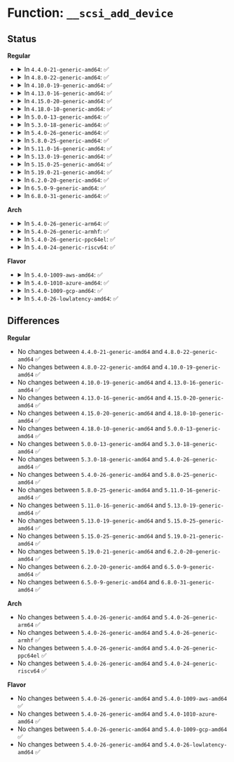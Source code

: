 # Function: <code>__scsi_add_device</code>

## Status
<b>Regular</b>
<ul>
<li>
<details>
<summary>In <code>4.4.0-21-generic-amd64</code>: ✅</summary>

```c
struct scsi_device * __scsi_add_device(struct Scsi_Host * shost, uint channel, uint id, u64 lun, void * hostdata)
```

```json
{
  "name": "__scsi_add_device",
  "collision_type": "Unique Global",
  "inline_type": "No",
  "funcs": [
    {
      "addr": 18446744071584822720,
      "name": "__scsi_add_device",
      "external": true,
      "loc": "drivers/scsi/scsi_scan.c:1470",
      "file": "drivers/scsi/scsi_scan.c",
      "inline": "seen, unknown",
      "caller_inline": [],
      "caller_func": [
        "drivers/scsi/scsi_scan.c:scsi_add_device",
        "drivers/ata/libata-scsi.c:ata_scsi_scan_host"
      ]
    }
  ],
  "symbols": [
    {
      "addr": 18446744071584822720,
      "name": "__scsi_add_device",
      "section": ".text",
      "bind": "STB_GLOBAL",
      "size": 308
    }
  ]
}
```
</details>
</li>
<li>
<details>
<summary>In <code>4.8.0-22-generic-amd64</code>: ✅</summary>

```c
struct scsi_device * __scsi_add_device(struct Scsi_Host * shost, uint channel, uint id, u64 lun, void * hostdata)
```

```json
{
  "name": "__scsi_add_device",
  "collision_type": "Unique Global",
  "inline_type": "No",
  "funcs": [
    {
      "addr": 18446744071585184304,
      "name": "__scsi_add_device",
      "external": true,
      "loc": "drivers/scsi/scsi_scan.c:1484",
      "file": "drivers/scsi/scsi_scan.c",
      "inline": "seen, unknown",
      "caller_inline": [],
      "caller_func": [
        "drivers/scsi/scsi_scan.c:scsi_add_device",
        "drivers/ata/libata-scsi.c:ata_scsi_scan_host"
      ]
    }
  ],
  "symbols": [
    {
      "addr": 18446744071585184304,
      "name": "__scsi_add_device",
      "section": ".text",
      "bind": "STB_GLOBAL",
      "size": 292
    }
  ]
}
```
</details>
</li>
<li>
<details>
<summary>In <code>4.10.0-19-generic-amd64</code>: ✅</summary>

```c
struct scsi_device * __scsi_add_device(struct Scsi_Host * shost, uint channel, uint id, u64 lun, void * hostdata)
```

```json
{
  "name": "__scsi_add_device",
  "collision_type": "Unique Global",
  "inline_type": "No",
  "funcs": [
    {
      "addr": 18446744071585379024,
      "name": "__scsi_add_device",
      "external": true,
      "loc": "drivers/scsi/scsi_scan.c:1478",
      "file": "drivers/scsi/scsi_scan.c",
      "inline": "seen, unknown",
      "caller_inline": [],
      "caller_func": [
        "drivers/scsi/scsi_scan.c:scsi_add_device",
        "drivers/ata/libata-scsi.c:ata_scsi_scan_host"
      ]
    }
  ],
  "symbols": [
    {
      "addr": 18446744071585379024,
      "name": "__scsi_add_device",
      "section": ".text",
      "bind": "STB_GLOBAL",
      "size": 292
    }
  ]
}
```
</details>
</li>
<li>
<details>
<summary>In <code>4.13.0-16-generic-amd64</code>: ✅</summary>

```c
struct scsi_device * __scsi_add_device(struct Scsi_Host * shost, uint channel, uint id, u64 lun, void * hostdata)
```

```json
{
  "name": "__scsi_add_device",
  "collision_type": "Unique Global",
  "inline_type": "No",
  "funcs": [
    {
      "addr": 18446744071585464480,
      "name": "__scsi_add_device",
      "external": true,
      "loc": "drivers/scsi/scsi_scan.c:1461",
      "file": "drivers/scsi/scsi_scan.c",
      "inline": "seen, unknown",
      "caller_inline": [],
      "caller_func": [
        "drivers/scsi/scsi_scan.c:scsi_add_device",
        "drivers/ata/libata-scsi.c:ata_scsi_scan_host"
      ]
    }
  ],
  "symbols": [
    {
      "addr": 18446744071585464480,
      "name": "__scsi_add_device",
      "section": ".text",
      "bind": "STB_GLOBAL",
      "size": 320
    }
  ]
}
```
</details>
</li>
<li>
<details>
<summary>In <code>4.15.0-20-generic-amd64</code>: ✅</summary>

```c
struct scsi_device * __scsi_add_device(struct Scsi_Host * shost, uint channel, uint id, u64 lun, void * hostdata)
```

```json
{
  "name": "__scsi_add_device",
  "collision_type": "Unique Global",
  "inline_type": "No",
  "funcs": [
    {
      "addr": 18446744071585893536,
      "name": "__scsi_add_device",
      "external": true,
      "loc": "drivers/scsi/scsi_scan.c:1467",
      "file": "drivers/scsi/scsi_scan.c",
      "inline": "seen, unknown",
      "caller_inline": [],
      "caller_func": [
        "drivers/scsi/scsi_scan.c:scsi_add_device",
        "drivers/ata/libata-scsi.c:ata_scsi_scan_host"
      ]
    }
  ],
  "symbols": [
    {
      "addr": 18446744071585893536,
      "name": "__scsi_add_device",
      "section": ".text",
      "bind": "STB_GLOBAL",
      "size": 296
    }
  ]
}
```
</details>
</li>
<li>
<details>
<summary>In <code>4.18.0-10-generic-amd64</code>: ✅</summary>

```c
struct scsi_device * __scsi_add_device(struct Scsi_Host * shost, uint channel, uint id, u64 lun, void * hostdata)
```

```json
{
  "name": "__scsi_add_device",
  "collision_type": "Unique Global",
  "inline_type": "No",
  "funcs": [
    {
      "addr": 18446744071586140128,
      "name": "__scsi_add_device",
      "external": true,
      "loc": "drivers/scsi/scsi_scan.c:1467",
      "file": "drivers/scsi/scsi_scan.c",
      "inline": "seen, unknown",
      "caller_inline": [],
      "caller_func": [
        "drivers/scsi/scsi_scan.c:scsi_add_device",
        "drivers/ata/libata-scsi.c:ata_scsi_scan_host"
      ]
    }
  ],
  "symbols": [
    {
      "addr": 18446744071586140128,
      "name": "__scsi_add_device",
      "section": ".text",
      "bind": "STB_GLOBAL",
      "size": 302
    }
  ]
}
```
</details>
</li>
<li>
<details>
<summary>In <code>5.0.0-13-generic-amd64</code>: ✅</summary>

```c
struct scsi_device * __scsi_add_device(struct Scsi_Host * shost, uint channel, uint id, u64 lun, void * hostdata)
```

```json
{
  "name": "__scsi_add_device",
  "collision_type": "Unique Global",
  "inline_type": "No",
  "funcs": [
    {
      "addr": 18446744071586281792,
      "name": "__scsi_add_device",
      "external": true,
      "loc": "drivers/scsi/scsi_scan.c:1459",
      "file": "drivers/scsi/scsi_scan.c",
      "inline": "seen, unknown",
      "caller_inline": [],
      "caller_func": [
        "drivers/scsi/scsi_scan.c:scsi_add_device",
        "drivers/ata/libata-scsi.c:ata_scsi_scan_host"
      ]
    }
  ],
  "symbols": [
    {
      "addr": 18446744071586281792,
      "name": "__scsi_add_device",
      "section": ".text",
      "bind": "STB_GLOBAL",
      "size": 302
    }
  ]
}
```
</details>
</li>
<li>
<details>
<summary>In <code>5.3.0-18-generic-amd64</code>: ✅</summary>

```c
struct scsi_device * __scsi_add_device(struct Scsi_Host * shost, uint channel, uint id, u64 lun, void * hostdata)
```

```json
{
  "name": "__scsi_add_device",
  "collision_type": "Unique Global",
  "inline_type": "No",
  "funcs": [
    {
      "addr": 18446744071586526336,
      "name": "__scsi_add_device",
      "external": true,
      "loc": "drivers/scsi/scsi_scan.c:1460",
      "file": "drivers/scsi/scsi_scan.c",
      "inline": "seen, unknown",
      "caller_inline": [],
      "caller_func": [
        "drivers/scsi/scsi_scan.c:scsi_add_device",
        "drivers/ata/libata-scsi.c:ata_scsi_scan_host"
      ]
    }
  ],
  "symbols": [
    {
      "addr": 18446744071586526336,
      "name": "__scsi_add_device",
      "section": ".text",
      "bind": "STB_GLOBAL",
      "size": 277
    }
  ]
}
```
</details>
</li>
<li>
<details>
<summary>In <code>5.4.0-26-generic-amd64</code>: ✅</summary>

```c
struct scsi_device * __scsi_add_device(struct Scsi_Host * shost, uint channel, uint id, u64 lun, void * hostdata)
```

```json
{
  "name": "__scsi_add_device",
  "collision_type": "Unique Global",
  "inline_type": "No",
  "funcs": [
    {
      "addr": 18446744071586674432,
      "name": "__scsi_add_device",
      "external": true,
      "loc": "drivers/scsi/scsi_scan.c:1460",
      "file": "drivers/scsi/scsi_scan.c",
      "inline": "seen, unknown",
      "caller_inline": [],
      "caller_func": [
        "drivers/scsi/scsi_scan.c:scsi_add_device",
        "drivers/ata/libata-scsi.c:ata_scsi_scan_host"
      ]
    }
  ],
  "symbols": [
    {
      "addr": 18446744071586674432,
      "name": "__scsi_add_device",
      "section": ".text",
      "bind": "STB_GLOBAL",
      "size": 277
    }
  ]
}
```
</details>
</li>
<li>
<details>
<summary>In <code>5.8.0-25-generic-amd64</code>: ✅</summary>

```c
struct scsi_device * __scsi_add_device(struct Scsi_Host * shost, uint channel, uint id, u64 lun, void * hostdata)
```

```json
{
  "name": "__scsi_add_device",
  "collision_type": "Unique Global",
  "inline_type": "No",
  "funcs": [
    {
      "addr": 18446744071587472992,
      "name": "__scsi_add_device",
      "external": true,
      "loc": "drivers/scsi/scsi_scan.c:1459",
      "file": "drivers/scsi/scsi_scan.c",
      "inline": "seen, unknown",
      "caller_inline": [],
      "caller_func": [
        "drivers/scsi/scsi_scan.c:scsi_add_device",
        "drivers/ata/libata-scsi.c:ata_scsi_scan_host"
      ]
    }
  ],
  "symbols": [
    {
      "addr": 18446744071587472992,
      "name": "__scsi_add_device",
      "section": ".text",
      "bind": "STB_GLOBAL",
      "size": 277
    }
  ]
}
```
</details>
</li>
<li>
<details>
<summary>In <code>5.11.0-16-generic-amd64</code>: ✅</summary>

```c
struct scsi_device * __scsi_add_device(struct Scsi_Host * shost, uint channel, uint id, u64 lun, void * hostdata)
```

```json
{
  "name": "__scsi_add_device",
  "collision_type": "Unique Global",
  "inline_type": "No",
  "funcs": [
    {
      "addr": 18446744071587541024,
      "name": "__scsi_add_device",
      "external": true,
      "loc": "drivers/scsi/scsi_scan.c:1459",
      "file": "drivers/scsi/scsi_scan.c",
      "inline": "seen, unknown",
      "caller_inline": [],
      "caller_func": [
        "drivers/scsi/scsi_scan.c:scsi_add_device",
        "drivers/ata/libata-scsi.c:ata_scsi_scan_host"
      ]
    }
  ],
  "symbols": [
    {
      "addr": 18446744071587541024,
      "name": "__scsi_add_device",
      "section": ".text",
      "bind": "STB_GLOBAL",
      "size": 277
    }
  ]
}
```
</details>
</li>
<li>
<details>
<summary>In <code>5.13.0-19-generic-amd64</code>: ✅</summary>

```c
struct scsi_device * __scsi_add_device(struct Scsi_Host * shost, uint channel, uint id, u64 lun, void * hostdata)
```

```json
{
  "name": "__scsi_add_device",
  "collision_type": "Unique Global",
  "inline_type": "No",
  "funcs": [
    {
      "addr": 18446744071587423104,
      "name": "__scsi_add_device",
      "external": true,
      "loc": "drivers/scsi/scsi_scan.c:1477",
      "file": "drivers/scsi/scsi_scan.c",
      "inline": "seen, unknown",
      "caller_inline": [],
      "caller_func": [
        "drivers/scsi/scsi_scan.c:scsi_add_device",
        "drivers/ata/libata-scsi.c:ata_scsi_scan_host"
      ]
    }
  ],
  "symbols": [
    {
      "addr": 18446744071587423104,
      "name": "__scsi_add_device",
      "section": ".text",
      "bind": "STB_GLOBAL",
      "size": 289
    }
  ]
}
```
</details>
</li>
<li>
<details>
<summary>In <code>5.15.0-25-generic-amd64</code>: ✅</summary>

```c
struct scsi_device * __scsi_add_device(struct Scsi_Host * shost, uint channel, uint id, u64 lun, void * hostdata)
```

```json
{
  "name": "__scsi_add_device",
  "collision_type": "Unique Global",
  "inline_type": "No",
  "funcs": [
    {
      "addr": 18446744071587995984,
      "name": "__scsi_add_device",
      "external": true,
      "loc": "drivers/scsi/scsi_scan.c:1486",
      "file": "drivers/scsi/scsi_scan.c",
      "inline": "seen, unknown",
      "caller_inline": [],
      "caller_func": [
        "drivers/scsi/scsi_scan.c:scsi_add_device",
        "drivers/ata/libata-scsi.c:ata_scsi_scan_host"
      ]
    }
  ],
  "symbols": [
    {
      "addr": 18446744071587995984,
      "name": "__scsi_add_device",
      "section": ".text",
      "bind": "STB_GLOBAL",
      "size": 289
    }
  ]
}
```
</details>
</li>
<li>
<details>
<summary>In <code>5.19.0-21-generic-amd64</code>: ✅</summary>

```c
struct scsi_device * __scsi_add_device(struct Scsi_Host * shost, uint channel, uint id, u64 lun, void * hostdata)
```

```json
{
  "name": "__scsi_add_device",
  "collision_type": "Unique Global",
  "inline_type": "No",
  "funcs": [
    {
      "addr": 18446744071589354384,
      "name": "__scsi_add_device",
      "external": true,
      "loc": "drivers/scsi/scsi_scan.c:1562",
      "file": "drivers/scsi/scsi_scan.c",
      "inline": "seen, unknown",
      "caller_inline": [],
      "caller_func": [
        "drivers/scsi/scsi_scan.c:scsi_add_device",
        "drivers/ata/libata-scsi.c:ata_scsi_scan_host"
      ]
    }
  ],
  "symbols": [
    {
      "addr": 18446744071589354384,
      "name": "__scsi_add_device",
      "section": ".text",
      "bind": "STB_GLOBAL",
      "size": 313
    }
  ]
}
```
</details>
</li>
<li>
<details>
<summary>In <code>6.2.0-20-generic-amd64</code>: ✅</summary>

```c
struct scsi_device * __scsi_add_device(struct Scsi_Host * shost, uint channel, uint id, u64 lun, void * hostdata)
```

```json
{
  "name": "__scsi_add_device",
  "collision_type": "Unique Global",
  "inline_type": "No",
  "funcs": [
    {
      "addr": 18446744071590922496,
      "name": "__scsi_add_device",
      "external": true,
      "loc": "drivers/scsi/scsi_scan.c:1561",
      "file": "drivers/scsi/scsi_scan.c",
      "inline": "seen, unknown",
      "caller_inline": [],
      "caller_func": [
        "drivers/scsi/scsi_scan.c:scsi_add_device",
        "drivers/ata/libata-scsi.c:ata_scsi_scan_host"
      ]
    }
  ],
  "symbols": [
    {
      "addr": 18446744071590922496,
      "name": "__scsi_add_device",
      "section": ".text",
      "bind": "STB_GLOBAL",
      "size": 313
    }
  ]
}
```
</details>
</li>
<li>
<details>
<summary>In <code>6.5.0-9-generic-amd64</code>: ✅</summary>

```c
struct scsi_device * __scsi_add_device(struct Scsi_Host * shost, uint channel, uint id, u64 lun, void * hostdata)
```

```json
{
  "name": "__scsi_add_device",
  "collision_type": "Unique Global",
  "inline_type": "No",
  "funcs": [
    {
      "addr": 18446744071591265904,
      "name": "__scsi_add_device",
      "external": true,
      "loc": "drivers/scsi/scsi_scan.c:1572",
      "file": "drivers/scsi/scsi_scan.c",
      "inline": "seen, unknown",
      "caller_inline": [],
      "caller_func": [
        "drivers/scsi/scsi_scan.c:scsi_add_device",
        "drivers/ata/libata-scsi.c:ata_scsi_scan_host"
      ]
    }
  ],
  "symbols": [
    {
      "addr": 18446744071591265904,
      "name": "__scsi_add_device",
      "section": ".text",
      "bind": "STB_GLOBAL",
      "size": 313
    }
  ]
}
```
</details>
</li>
<li>
<details>
<summary>In <code>6.8.0-31-generic-amd64</code>: ✅</summary>

```c
struct scsi_device * __scsi_add_device(struct Scsi_Host * shost, uint channel, uint id, u64 lun, void * hostdata)
```

```json
{
  "name": "__scsi_add_device",
  "collision_type": "Unique Global",
  "inline_type": "No",
  "funcs": [
    {
      "addr": 18446744071591613296,
      "name": "__scsi_add_device",
      "external": true,
      "loc": "drivers/scsi/scsi_scan.c:1572",
      "file": "drivers/scsi/scsi_scan.c",
      "inline": "seen, unknown",
      "caller_inline": [],
      "caller_func": [
        "drivers/scsi/scsi_scan.c:scsi_add_device",
        "drivers/ata/libata-scsi.c:ata_scsi_scan_host"
      ]
    }
  ],
  "symbols": [
    {
      "addr": 18446744071591613296,
      "name": "__scsi_add_device",
      "section": ".text",
      "bind": "STB_GLOBAL",
      "size": 313
    }
  ]
}
```
</details>
</li>
</ul>
<b>Arch</b>
<ul>
<li>
<details>
<summary>In <code>5.4.0-26-generic-arm64</code>: ✅</summary>

```c
struct scsi_device * __scsi_add_device(struct Scsi_Host * shost, uint channel, uint id, u64 lun, void * hostdata)
```

```json
{
  "name": "__scsi_add_device",
  "collision_type": "Unique Global",
  "inline_type": "No",
  "funcs": [
    {
      "addr": 18446603336499577656,
      "name": "__scsi_add_device",
      "external": true,
      "loc": "drivers/scsi/scsi_scan.c:1460",
      "file": "drivers/scsi/scsi_scan.c",
      "inline": "seen, unknown",
      "caller_inline": [],
      "caller_func": [
        "drivers/scsi/scsi_scan.c:scsi_add_device",
        "drivers/ata/libata-scsi.c:ata_scsi_scan_host",
        "drivers/ata/libata-scsi.c:ata_scsi_scan_host"
      ]
    }
  ],
  "symbols": [
    {
      "addr": 18446603336499577656,
      "name": "__scsi_add_device",
      "section": ".text",
      "bind": "STB_GLOBAL",
      "size": 324
    }
  ]
}
```
</details>
</li>
<li>
<details>
<summary>In <code>5.4.0-26-generic-armhf</code>: ✅</summary>

```c
struct scsi_device * __scsi_add_device(struct Scsi_Host * shost, uint channel, uint id, u64 lun, void * hostdata)
```

```json
{
  "name": "__scsi_add_device",
  "collision_type": "Unique Global",
  "inline_type": "No",
  "funcs": [
    {
      "addr": 3232038056,
      "name": "__scsi_add_device",
      "external": true,
      "loc": "drivers/scsi/scsi_scan.c:1460",
      "file": "drivers/scsi/scsi_scan.c",
      "inline": "seen, unknown",
      "caller_inline": [],
      "caller_func": [
        "drivers/scsi/scsi_scan.c:scsi_add_device",
        "drivers/ata/libata-scsi.c:ata_scsi_scan_host"
      ]
    }
  ],
  "symbols": [
    {
      "addr": 3232038056,
      "name": "__scsi_add_device",
      "section": ".text",
      "bind": "STB_GLOBAL",
      "size": 316
    }
  ]
}
```
</details>
</li>
<li>
<details>
<summary>In <code>5.4.0-26-generic-ppc64el</code>: ✅</summary>

```c
struct scsi_device * __scsi_add_device(struct Scsi_Host * shost, uint channel, uint id, u64 lun, void * hostdata)
```

```json
{
  "name": "__scsi_add_device",
  "collision_type": "Unique Global",
  "inline_type": "No",
  "funcs": [
    {
      "addr": 13835058055292874528,
      "name": "__scsi_add_device",
      "external": true,
      "loc": "drivers/scsi/scsi_scan.c:1460",
      "file": "drivers/scsi/scsi_scan.c",
      "inline": "seen, unknown",
      "caller_inline": [],
      "caller_func": [
        "drivers/scsi/scsi_scan.c:scsi_add_device",
        "drivers/ata/libata-scsi.c:ata_scsi_scan_host",
        "drivers/ata/libata-scsi.c:ata_scsi_scan_host"
      ]
    }
  ],
  "symbols": [
    {
      "addr": 13835058055292874528,
      "name": "__scsi_add_device",
      "section": ".text",
      "bind": "STB_GLOBAL",
      "size": 428
    }
  ]
}
```
</details>
</li>
<li>
<details>
<summary>In <code>5.4.0-24-generic-riscv64</code>: ✅</summary>

```c
struct scsi_device * __scsi_add_device(struct Scsi_Host * shost, uint channel, uint id, u64 lun, void * hostdata)
```

```json
{
  "name": "__scsi_add_device",
  "collision_type": "Unique Global",
  "inline_type": "No",
  "funcs": [
    {
      "addr": 18446743936276770212,
      "name": "__scsi_add_device",
      "external": true,
      "loc": "drivers/scsi/scsi_scan.c:1460",
      "file": "drivers/scsi/scsi_scan.c",
      "inline": "seen, unknown",
      "caller_inline": [],
      "caller_func": [
        "drivers/scsi/scsi_scan.c:scsi_add_device",
        "drivers/ata/libata-scsi.c:ata_scsi_scan_host",
        "drivers/ata/libata-scsi.c:ata_scsi_scan_host"
      ]
    }
  ],
  "symbols": [
    {
      "addr": 18446743936276770212,
      "name": "__scsi_add_device",
      "section": ".text",
      "bind": "STB_GLOBAL",
      "size": 260
    }
  ]
}
```
</details>
</li>
</ul>
<b>Flavor</b>
<ul>
<li>
<details>
<summary>In <code>5.4.0-1009-aws-amd64</code>: ✅</summary>

```c
struct scsi_device * __scsi_add_device(struct Scsi_Host * shost, uint channel, uint id, u64 lun, void * hostdata)
```

```json
{
  "name": "__scsi_add_device",
  "collision_type": "Unique Global",
  "inline_type": "No",
  "funcs": [
    {
      "addr": 18446744071586364912,
      "name": "__scsi_add_device",
      "external": true,
      "loc": "drivers/scsi/scsi_scan.c:1460",
      "file": "drivers/scsi/scsi_scan.c",
      "inline": "seen, unknown",
      "caller_inline": [],
      "caller_func": [
        "drivers/scsi/scsi_scan.c:scsi_add_device",
        "drivers/ata/libata-scsi.c:ata_scsi_scan_host"
      ]
    }
  ],
  "symbols": [
    {
      "addr": 18446744071586364912,
      "name": "__scsi_add_device",
      "section": ".text",
      "bind": "STB_GLOBAL",
      "size": 277
    }
  ]
}
```
</details>
</li>
<li>
<details>
<summary>In <code>5.4.0-1010-azure-amd64</code>: ✅</summary>

```c
struct scsi_device * __scsi_add_device(struct Scsi_Host * shost, uint channel, uint id, u64 lun, void * hostdata)
```

```json
{
  "name": "__scsi_add_device",
  "collision_type": "Unique Global",
  "inline_type": "No",
  "funcs": [
    {
      "addr": 18446744071586206224,
      "name": "__scsi_add_device",
      "external": true,
      "loc": "drivers/scsi/scsi_scan.c:1460",
      "file": "drivers/scsi/scsi_scan.c",
      "inline": "seen, unknown",
      "caller_inline": [],
      "caller_func": [
        "drivers/scsi/scsi_scan.c:scsi_add_device",
        "drivers/ata/libata-scsi.c:ata_scsi_scan_host"
      ]
    }
  ],
  "symbols": [
    {
      "addr": 18446744071586206224,
      "name": "__scsi_add_device",
      "section": ".text",
      "bind": "STB_GLOBAL",
      "size": 277
    }
  ]
}
```
</details>
</li>
<li>
<details>
<summary>In <code>5.4.0-1009-gcp-amd64</code>: ✅</summary>

```c
struct scsi_device * __scsi_add_device(struct Scsi_Host * shost, uint channel, uint id, u64 lun, void * hostdata)
```

```json
{
  "name": "__scsi_add_device",
  "collision_type": "Unique Global",
  "inline_type": "No",
  "funcs": [
    {
      "addr": 18446744071586622400,
      "name": "__scsi_add_device",
      "external": true,
      "loc": "drivers/scsi/scsi_scan.c:1460",
      "file": "drivers/scsi/scsi_scan.c",
      "inline": "seen, unknown",
      "caller_inline": [],
      "caller_func": [
        "drivers/scsi/scsi_scan.c:scsi_add_device",
        "drivers/ata/libata-scsi.c:ata_scsi_scan_host"
      ]
    }
  ],
  "symbols": [
    {
      "addr": 18446744071586622400,
      "name": "__scsi_add_device",
      "section": ".text",
      "bind": "STB_GLOBAL",
      "size": 277
    }
  ]
}
```
</details>
</li>
<li>
<details>
<summary>In <code>5.4.0-26-lowlatency-amd64</code>: ✅</summary>

```c
struct scsi_device * __scsi_add_device(struct Scsi_Host * shost, uint channel, uint id, u64 lun, void * hostdata)
```

```json
{
  "name": "__scsi_add_device",
  "collision_type": "Unique Global",
  "inline_type": "No",
  "funcs": [
    {
      "addr": 18446744071586734864,
      "name": "__scsi_add_device",
      "external": true,
      "loc": "drivers/scsi/scsi_scan.c:1460",
      "file": "drivers/scsi/scsi_scan.c",
      "inline": "seen, unknown",
      "caller_inline": [],
      "caller_func": [
        "drivers/scsi/scsi_scan.c:scsi_add_device",
        "drivers/ata/libata-scsi.c:ata_scsi_scan_host"
      ]
    }
  ],
  "symbols": [
    {
      "addr": 18446744071586734864,
      "name": "__scsi_add_device",
      "section": ".text",
      "bind": "STB_GLOBAL",
      "size": 277
    }
  ]
}
```
</details>
</li>
</ul>

## Differences
<b>Regular</b>
<ul>
<li>
No changes between <code>4.4.0-21-generic-amd64</code> and <code>4.8.0-22-generic-amd64</code> ✅
</li>
<li>
No changes between <code>4.8.0-22-generic-amd64</code> and <code>4.10.0-19-generic-amd64</code> ✅
</li>
<li>
No changes between <code>4.10.0-19-generic-amd64</code> and <code>4.13.0-16-generic-amd64</code> ✅
</li>
<li>
No changes between <code>4.13.0-16-generic-amd64</code> and <code>4.15.0-20-generic-amd64</code> ✅
</li>
<li>
No changes between <code>4.15.0-20-generic-amd64</code> and <code>4.18.0-10-generic-amd64</code> ✅
</li>
<li>
No changes between <code>4.18.0-10-generic-amd64</code> and <code>5.0.0-13-generic-amd64</code> ✅
</li>
<li>
No changes between <code>5.0.0-13-generic-amd64</code> and <code>5.3.0-18-generic-amd64</code> ✅
</li>
<li>
No changes between <code>5.3.0-18-generic-amd64</code> and <code>5.4.0-26-generic-amd64</code> ✅
</li>
<li>
No changes between <code>5.4.0-26-generic-amd64</code> and <code>5.8.0-25-generic-amd64</code> ✅
</li>
<li>
No changes between <code>5.8.0-25-generic-amd64</code> and <code>5.11.0-16-generic-amd64</code> ✅
</li>
<li>
No changes between <code>5.11.0-16-generic-amd64</code> and <code>5.13.0-19-generic-amd64</code> ✅
</li>
<li>
No changes between <code>5.13.0-19-generic-amd64</code> and <code>5.15.0-25-generic-amd64</code> ✅
</li>
<li>
No changes between <code>5.15.0-25-generic-amd64</code> and <code>5.19.0-21-generic-amd64</code> ✅
</li>
<li>
No changes between <code>5.19.0-21-generic-amd64</code> and <code>6.2.0-20-generic-amd64</code> ✅
</li>
<li>
No changes between <code>6.2.0-20-generic-amd64</code> and <code>6.5.0-9-generic-amd64</code> ✅
</li>
<li>
No changes between <code>6.5.0-9-generic-amd64</code> and <code>6.8.0-31-generic-amd64</code> ✅
</li>
</ul>
<b>Arch</b>
<ul>
<li>
No changes between <code>5.4.0-26-generic-amd64</code> and <code>5.4.0-26-generic-arm64</code> ✅
</li>
<li>
No changes between <code>5.4.0-26-generic-amd64</code> and <code>5.4.0-26-generic-armhf</code> ✅
</li>
<li>
No changes between <code>5.4.0-26-generic-amd64</code> and <code>5.4.0-26-generic-ppc64el</code> ✅
</li>
<li>
No changes between <code>5.4.0-26-generic-amd64</code> and <code>5.4.0-24-generic-riscv64</code> ✅
</li>
</ul>
<b>Flavor</b>
<ul>
<li>
No changes between <code>5.4.0-26-generic-amd64</code> and <code>5.4.0-1009-aws-amd64</code> ✅
</li>
<li>
No changes between <code>5.4.0-26-generic-amd64</code> and <code>5.4.0-1010-azure-amd64</code> ✅
</li>
<li>
No changes between <code>5.4.0-26-generic-amd64</code> and <code>5.4.0-1009-gcp-amd64</code> ✅
</li>
<li>
No changes between <code>5.4.0-26-generic-amd64</code> and <code>5.4.0-26-lowlatency-amd64</code> ✅
</li>
</ul>
